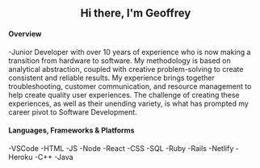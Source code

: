 <h2 align="center">Hi there, I'm Geoffrey</h2>

#### Overview
-Junior Developer with over 10 years of experience who is now making a transition from hardware to software. My methodology is based on analytical abstraction, coupled with creative problem-solving to create consistent and reliable results. My experience brings together troubleshooting, customer communication, and resource management to help create quality user experiences. The challenge of creating these experiences, as well as their unending variety, is what has prompted my career pivot to Software Development.

#### Languages, Frameworks & Platforms
-VSCode
-HTML
-JS
-Node
-React
-CSS
-SQL
-Ruby
-Rails
-Netlify
-Heroku
-C++
-Java
